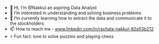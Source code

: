 - 👋 Hi, I’m @Nakkul an aspiring Data Analyst
- 👀 I’m interested in understanding and solving business problems
- 🌱 I’m currently learning how to extract the data and communicate it to the stockholders
- 📫 How to reach me - www.linkedin.com/in/rachala-nakkul-82a53b212
- ⚡ Fun fact: love to solve puzzles and playing chess

<!---
Nakkul-2001/Nakkul-2001 is a ✨ special ✨ repository because its `README.md` (this file) appears on your GitHub profile.
You can click the Preview link to take a look at your changes.
--->
